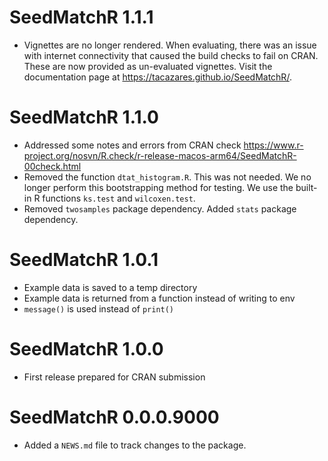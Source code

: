 # SeedMatchR 1.1.1

* Vignettes are no longer rendered. When evaluating, there was an issue with internet connectivity that caused the build checks to fail on CRAN. These are now provided as un-evaluated vignettes. Visit the documentation page at https://tacazares.github.io/SeedMatchR/. 

# SeedMatchR 1.1.0

* Addressed some notes and errors from CRAN check https://www.r-project.org/nosvn/R.check/r-release-macos-arm64/SeedMatchR-00check.html
* Removed the function `dtat_histogram.R`. This was not needed. We no longer
perform this bootstrapping method for testing. We use the built-in R functions 
`ks.test` and `wilcoxen.test`. 
* Removed `twosamples` package dependency. Added `stats` package dependency. 

# SeedMatchR 1.0.1

* Example data is saved to a temp directory
* Example data is returned from a function instead of writing to env
* `message()` is used instead of `print()`

# SeedMatchR 1.0.0

* First release prepared for CRAN submission

# SeedMatchR 0.0.0.9000

* Added a `NEWS.md` file to track changes to the package.
